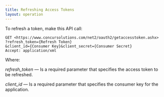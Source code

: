 ```yaml
---
title: Refreshing Access Tokens 
layout: operation
---
```





To refresh a token, make this API call:

```
GET <https://www.concursolutions.com/net2/oauth2/getaccesstoken.ashx>
?refresh_token={Refresh Token}
&client_id={Consumer Key}&client_secret={Consumer Secret}
Accept: application/xml
```
Where:

_refresh_token_ — Is a required parameter that specifies the access token to be refreshed.

_client_id_ — Is a required parameter that specifies the consumer key for the application.



